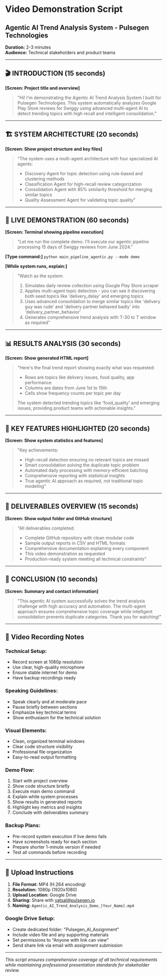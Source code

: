 # Video Demonstration Script
## Agentic AI Trend Analysis System - Pulsegen Technologies

**Duration:** 2-3 minutes  
**Audience:** Technical stakeholders and product teams

---

## 🎬 INTRODUCTION (15 seconds)

**[Screen: Project title and overview]**

> "Hi! I'm demonstrating the Agentic AI Trend Analysis System I built for Pulsegen Technologies. This system automatically analyzes Google Play Store reviews for Swiggy using advanced multi-agent AI to detect trending topics with high recall and intelligent consolidation."

---

## 🏗️ SYSTEM ARCHITECTURE (20 seconds)

**[Screen: Show project structure and key files]**

> "The system uses a multi-agent architecture with four specialized AI agents:
> - Discovery Agent for topic detection using rule-based and clustering methods
> - Classification Agent for high-recall review categorization  
> - Consolidation Agent with 85% similarity threshold for merging similar topics
> - Quality Assessment Agent for validating topic quality"

---

## 🚀 LIVE DEMONSTRATION (60 seconds)

**[Screen: Terminal showing pipeline execution]**

> "Let me run the complete demo. I'll execute our agentic pipeline processing 15 days of Swiggy reviews from June 2024."

**[Type command:]** `python main_pipeline_agentic.py --mode demo`

**[While system runs, explain:]**

> "Watch as the system:
> 1. Simulates daily review collection using Google Play Store scraper
> 2. Applies multi-agent topic detection - you can see it discovering both seed topics like 'delivery_delay' and emerging topics
> 3. Uses advanced consolidation to merge similar topics like 'delivery guy was rude' and 'delivery partner behaved badly' into 'delivery_partner_behavior'
> 4. Generates comprehensive trend analysis with T-30 to T window as required"

---

## 📊 RESULTS ANALYSIS (30 seconds)

**[Screen: Show generated HTML report]**

> "Here's the final trend report showing exactly what was requested:
> - Rows are topics like delivery issues, food quality, app performance
> - Columns are dates from June 1st to 15th
> - Cells show frequency counts per topic per day
> 
> The system detected trending topics like 'food_quality' and emerging issues, providing product teams with actionable insights."

---

## 🎯 KEY FEATURES HIGHLIGHTED (20 seconds)

**[Screen: Show system statistics and features]**

> "Key achievements:
> - High-recall detection ensuring no relevant topics are missed
> - Smart consolidation solving the duplicate topic problem
> - Automated daily processing with memory-efficient batching
> - Comprehensive reporting with statistical insights
> - True agentic AI approach as required, not traditional topic modeling"

---

## 📁 DELIVERABLES OVERVIEW (15 seconds)

**[Screen: Show output folder and GitHub structure]**

> "All deliverables completed:
> - Complete GitHub repository with clean modular code
> - Sample output reports in CSV and HTML formats  
> - Comprehensive documentation explaining every component
> - This video demonstration as requested
> - Production-ready system meeting all technical constraints"

---

## 🏁 CONCLUSION (10 seconds)

**[Screen: Summary and contact information]**

> "This agentic AI system successfully solves the trend analysis challenge with high accuracy and automation. The multi-agent approach ensures comprehensive topic coverage while intelligent consolidation prevents duplicate categories. Thank you for watching!"

---

## 📝 Video Recording Notes

### Technical Setup:
- Record screen at 1080p resolution
- Use clear, high-quality microphone
- Ensure stable internet for demo
- Have backup recordings ready

### Speaking Guidelines:
- Speak clearly and at moderate pace
- Pause briefly between sections
- Emphasize key technical terms
- Show enthusiasm for the technical solution

### Visual Elements:
- Clean, organized terminal windows
- Clear code structure visibility
- Professional file organization
- Easy-to-read output formatting

### Demo Flow:
1. Start with project overview
2. Show code structure briefly
3. Execute main demo command
4. Explain while system processes
5. Show results in generated reports
6. Highlight key metrics and insights
7. Conclude with deliverables summary

### Backup Plans:
- Pre-record system execution if live demo fails
- Have screenshots ready for each section
- Prepare shorter 1-minute version if needed
- Test all commands before recording

---

## 🎯 Upload Instructions

1. **File Format:** MP4 (H.264 encoding)
2. **Resolution:** 1080p (1920x1080)
3. **Upload Location:** Google Drive
4. **Sharing:** Share with vatsal@pulsegen.io
5. **Naming:** `Agentic_AI_Trend_Analysis_Demo_[Your_Name].mp4`

### Google Drive Setup:
- Create dedicated folder: "Pulsegen_AI_Assignment"
- Include video file and any supporting materials
- Set permissions to "Anyone with link can view"
- Send share link via email with assignment submission

---

*This script ensures comprehensive coverage of all technical requirements while maintaining professional presentation standards for stakeholder review.*